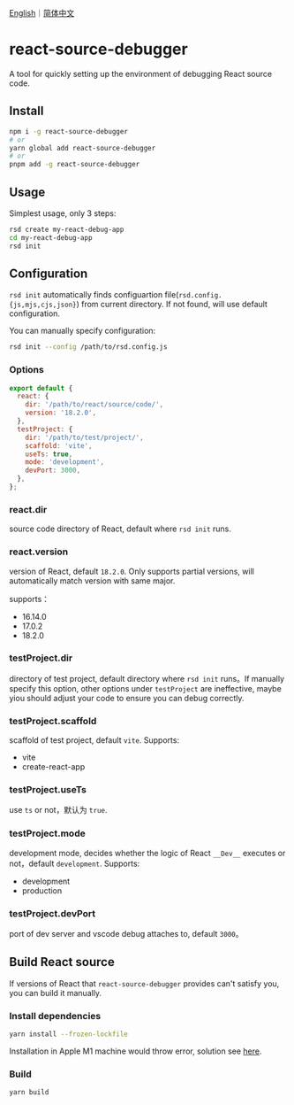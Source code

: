<a href="README.md">English</a>｜<a href="README.zh_CN.md">简体中文</a>

# react-source-debugger

A tool for quickly setting up the environment of debugging React source code.

## Install

```sh
npm i -g react-source-debugger
# or
yarn global add react-source-debugger
# or
pnpm add -g react-source-debugger
```

## Usage

Simplest usage, only 3 steps:

```sh
rsd create my-react-debug-app
cd my-react-debug-app
rsd init
```

## Configuration

`rsd init` automatically finds configuartion file(`rsd.config.{js,mjs,cjs,json}`) from current directory. If not found, will use default configuration.

You can manually specify configuration:

```sh
rsd init --config /path/to/rsd.config.js
```

### Options

```js
export default {
  react: {
    dir: '/path/to/react/source/code/',
    version: '18.2.0',
  },
  testProject: {
    dir: '/path/to/test/project/',
    scaffold: 'vite',
    useTs: true,
    mode: 'development',
    devPort: 3000,
  },
};
```

### react.dir

source code directory of React, default where `rsd init` runs.

### react.version

version of React, default `18.2.0`. Only supports partial versions, will automatically match version with same major.

supports：

- 16.14.0
- 17.0.2
- 18.2.0

### testProject.dir

directory of test project, default directory where `rsd init` runs。If manually specify this option, other options under `testProject` are ineffective, maybe yiou should adjust your code to ensure you can debug correctly.

### testProject.scaffold

scaffold of test project, default `vite`. Supports:

- vite
- create-react-app

### testProject.useTs

use `ts` or not，默认为 `true`.

### testProject.mode

development mode, decides whether the logic of React `__Dev__` executes or not，default `development`. Supports:

- development
- production

### testProject.devPort

port of dev server and vscode debug attaches to, default `3000`。

## Build React source

If versions of React that `react-source-debugger` provides can't satisfy you, you can build it manually.

### Install dependencies

```sh
yarn install --frozen-lockfile
```

Installation in Apple M1 machine would throw error, solution see [here](https://github.com/imagemin/optipng-bin/issues/118#issuecomment-1019838562).

### Build

```sh
yarn build
```
